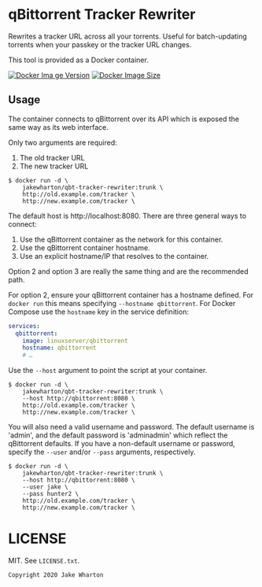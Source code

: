 qBittorrent Tracker Rewriter
============================

Rewrites a tracker URL across all your torrents.
Useful for batch-updating torrents when your passkey or the tracker URL changes.

This tool is provided as a Docker container.

[![Docker Ima ge Version](https://img.shields.io/docker/v/jakewharton/qbt-tracker-rewriter?sort=semver)][hub]
[![Docker Image Size](https://img.shields.io/docker/image-size/jakewharton/qbt-tracker-rewriter)][layers]

 [hub]: https://hub.docker.com/r/jakewharton/qbt-tracker-rewriter/
 [layers]: https://microbadger.com/images/jakewharton/qbt-tracker-rewriter


Usage
-----

The container connects to qBittorrent over its API which is exposed the same way as its web interface.

Only two arguments are required:
 1. The old tracker URL
 2. The new tracker URL

```
$ docker run -d \
    jakewharton/qbt-tracker-rewriter:trunk \
    http://old.example.com/tracker \
    http://new.example.com/tracker \
```

The default host is http://localhost:8080.
There are three general ways to connect:

 1. Use the qBittorrent container as the network for this container.
 2. Use the qBittorrent container hostname.
 3. Use an explicit hostname/IP that resolves to the container.

Option 2 and option 3 are really the same thing and are the recommended path.

For option 2, ensure your qBittorrent container has a hostname defined.
For `docker run` this means specifying `--hostname qbittorrent`.
For Docker Compose use the `hostname` key in the service definition:
```yaml
services:
  qbittorrent:
    image: linuxserver/qbittorrent
    hostname: qbittorrent
    # …
```

Use the `--host` argument to point the script at your container.

```
$ docker run -d \
    jakewharton/qbt-tracker-rewriter:trunk \
    --host http://qbittorrent:8080 \
    http://old.example.com/tracker \
    http://new.example.com/tracker \
```

You will also need a valid username and password.
The default username is 'admin', and the default password is 'adminadmin' which reflect the qBittorrent defaults.
If you have a non-default username or password, specify the `--user` and/or `--pass` arguments, respectively.

```
$ docker run -d \
    jakewharton/qbt-tracker-rewriter:trunk \
    --host http://qbittorrent:8080 \
    --user jake \
    --pass hunter2 \
    http://old.example.com/tracker \
    http://new.example.com/tracker \
```


LICENSE
======

MIT. See `LICENSE.txt`.

    Copyright 2020 Jake Wharton
